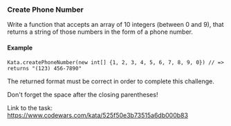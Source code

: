 ### Create Phone Number

Write a function that accepts an array of 10 integers (between 0 and 9), that returns a string of those numbers in the form of a phone number.

#### Example

````
Kata.createPhoneNumber(new int[] {1, 2, 3, 4, 5, 6, 7, 8, 9, 0}) // => returns "(123) 456-7890"
````

The returned format must be correct in order to complete this challenge.

Don't forget the space after the closing parentheses!

Link to the task: https://www.codewars.com/kata/525f50e3b73515a6db000b83